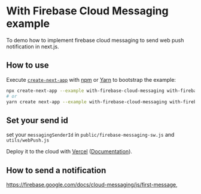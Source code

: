 # With Firebase Cloud Messaging example

To demo how to implement firebase cloud messaging to send web push notification in next.js.

## How to use

Execute [`create-next-app`](https://github.com/vercel/next.js/tree/canary/packages/create-next-app) with [npm](https://docs.npmjs.com/cli/init) or [Yarn](https://yarnpkg.com/lang/en/docs/cli/create/) to bootstrap the example:

```bash
npx create-next-app --example with-firebase-cloud-messaging with-firebase-cloud-messaging-app
# or
yarn create next-app --example with-firebase-cloud-messaging with-firebase-cloud-messaging-app
```

## Set your send id

set your `messagingSenderId` in `public/firebase-messaging-sw.js` and `utils/webPush.js`

Deploy it to the cloud with [Vercel](https://vercel.com/new?utm_source=github&utm_medium=readme&utm_campaign=next-example) ([Documentation](https://nextjs.org/docs/deployment)).

## How to send a notification

https://firebase.google.com/docs/cloud-messaging/js/first-message,
